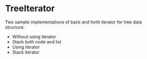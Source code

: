 # TreeIterator

Two sample implementations of back and forth iterator for tree data structure.

* Without using iterator
 * Stack both node and list
* Using iterator
 * Stack iterator
